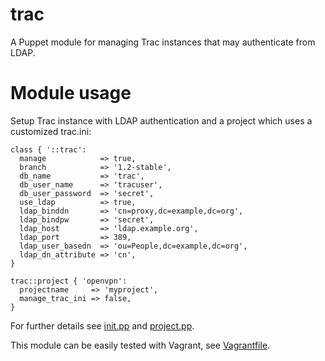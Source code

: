 # trac

A Puppet module for managing Trac instances that may authenticate from LDAP.

# Module usage

Setup Trac instance with LDAP authentication and a project which uses a customized trac.ini:

    class { '::trac':
      manage            => true,
      branch            => '1.2-stable',
      db_name           => 'trac',
      db_user_name      => 'tracuser',
      db_user_password  => 'secret',
      use_ldap          => true,
      ldap_binddn       => 'cn=proxy,dc=example,dc=org',
      ldap_bindpw       => 'secret',
      ldap_host         => 'ldap.example.org',
      ldap_port         => 389,
      ldap_user_basedn  => 'ou=People,dc=example,dc=org',
      ldap_dn_attribute => 'cn',
    }
    
    trac::project { 'openvpn':
      projectname     => 'myproject',
      manage_trac_ini => false,
    }

For further details see [init.pp](manifests/init.pp) and [project.pp](manifests/project.pp).

This module can be easily tested with Vagrant, see [Vagrantfile](Vagrantfile).



